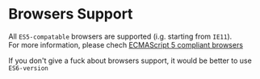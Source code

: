 # Browsers Support

All `ES5-compatable` browsers are supported \(i.g. starting from `IE11`\).  
For more information, please chech [ECMAScript 5 compliant browsers](http://caniuse.com/#feat=es5)

If you don't give a fuck about browsers support, it would be better to use `ES6-version`

